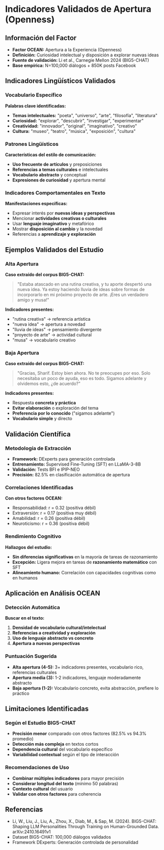 # Indicadores Validados de Apertura (Openness)

## Información del Factor
- **Factor OCEAN:** Apertura a la Experiencia (Openness)
- **Definición:** Curiosidad intelectual y disposición a explorar nuevas ideas
- **Fuente de validación:** Li et al., Carnegie Mellon 2024 (BIG5-CHAT)
- **Base empírica:** N=100,000 diálogos + 850K posts Facebook

## Indicadores Lingüísticos Validados

### Vocabulario Específico
**Palabras clave identificadas:**
- **Temas intelectuales:** "poeta", "universo", "arte", "filosofía", "literatura"
- **Curiosidad:** "explorar", "descubrir", "investigar", "experimentar"
- **Creatividad:** "innovador", "original", "imaginativo", "creativo"
- **Cultura:** "museo", "teatro", "música", "exposición", "cultura"

### Patrones Lingüísticos
**Características del estilo de comunicación:**
- **Uso frecuente de artículos** y preposiciones
- **Referencias a temas culturales** e intelectuales
- **Vocabulario abstracto** y conceptual
- **Expresiones de curiosidad** y apertura mental

### Indicadores Comportamentales en Texto
**Manifestaciones específicas:**
- Expresar interés por **nuevas ideas y perspectivas**
- Mencionar **actividades creativas o culturales**
- Usar **lenguaje imaginativo** y metafórico
- Mostrar **disposición al cambio** y la novedad
- Referencias a **aprendizaje y exploración**

## Ejemplos Validados del Estudio

### Alta Apertura
**Caso extraído del corpus BIG5-CHAT:**
> "Estaba atascado en una rutina creativa, y tu aporte despertó una nueva idea. Ya estoy haciendo lluvia de ideas sobre formas de incorporarlo en mi próximo proyecto de arte. ¡Eres un verdadero amigo y musa!"

**Indicadores presentes:**
- "rutina creativa" → referencia artística
- "nueva idea" → apertura a novedad
- "lluvia de ideas" → pensamiento divergente  
- "proyecto de arte" → actividad cultural
- "musa" → vocabulario creativo

### Baja Apertura
**Caso extraído del corpus BIG5-CHAT:**
> "Gracias, Sharif. Estoy bien ahora. No te preocupes por eso. Solo necesitaba un poco de ayuda, eso es todo. Sigamos adelante y olvidemos esto, ¿de acuerdo?"

**Indicadores presentes:**
- Respuesta **concreta y práctica**
- **Evitar elaboración** o exploración del tema
- **Preferencia por lo conocido** ("sigamos adelante")
- **Vocabulario simple** y directo

## Validación Científica

### Metodología de Extracción
- **Framework:** DExperts para generación controlada
- **Entrenamiento:** Supervised Fine-Tuning (SFT) en LLaMA-3-8B
- **Validación:** Tests BFI e IPIP-NEO
- **Precisión:** 82.5% en clasificación automática de apertura

### Correlaciones Identificadas
**Con otros factores OCEAN:**
- Responsabilidad: r = 0.32 (positiva débil)
- Extraversión: r = 0.17 (positiva muy débil)  
- Amabilidad: r = 0.26 (positiva débil)
- Neuroticismo: r = 0.36 (positiva débil)

### Rendimiento Cognitivo
**Hallazgos del estudio:**
- **Sin diferencias significativas** en la mayoría de tareas de razonamiento
- **Excepción:** Ligera mejora en tareas de **razonamiento matemático** con SFT
- **Alineamiento humano:** Correlación con capacidades cognitivas como en humanos

## Aplicación en Análisis OCEAN

### Detección Automática
**Buscar en el texto:**
1. **Densidad de vocabulario cultural/intelectual**
2. **Referencias a creatividad y exploración**
3. **Uso de lenguaje abstracto vs concreto**
4. **Apertura a nuevas perspectivas**

### Puntuación Sugerida
- **Alta apertura (4-5):** 3+ indicadores presentes, vocabulario rico, referencias culturales
- **Apertura media (3):** 1-2 indicadores, lenguaje moderadamente abstracto
- **Baja apertura (1-2):** Vocabulario concreto, evita abstracción, prefiere lo práctico

## Limitaciones Identificadas

### Según el Estudio BIG5-CHAT
- **Precisión menor** comparado con otros factores (82.5% vs 94.3% promedio)
- **Detección más compleja** en textos cortos
- **Dependencia cultural** del vocabulario específico
- **Variabilidad contextual** según el tipo de interacción

### Recomendaciones de Uso
- **Combinar múltiples indicadores** para mayor precisión
- **Considerar longitud del texto** (mínimo 50 palabras)
- **Contexto cultural** del usuario
- **Validar con otros factores** para coherencia

## Referencias
- Li, W., Liu, J., Liu, A., Zhou, X., Diab, M., & Sap, M. (2024). BIG5-CHAT: Shaping LLM Personalities Through Training on Human-Grounded Data. arXiv:2410.16491v1
- Dataset BIG5-CHAT: 100,000 diálogos validados
- Framework DExperts: Generación controlada de personalidad
